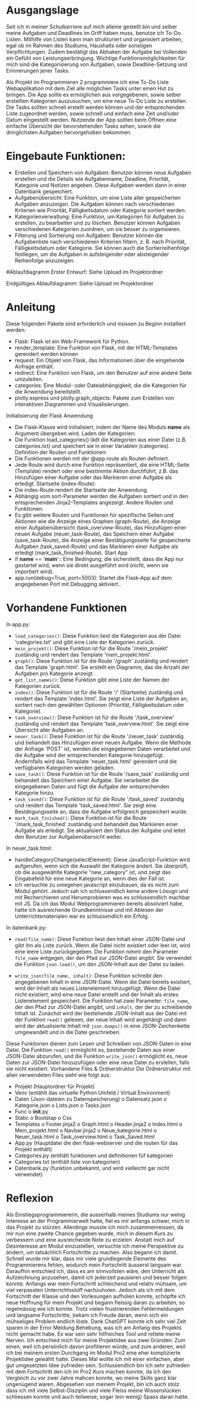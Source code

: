 
# Ausgangslage
Seit ich in meiner Schulkarriere auf mich alleine gestellt bin und selber meine Aufgaben und Deadlines im Griff haben muss, benutze ich To-Do Listen. Mithilfe von Listen kann man strukturiert und organisiert arbeiten, egal ob im Rahmen des Studiums, Haushalts oder sonstigen Verpflichtungen. Zudem bestätigt das Abhaken der Aufgabe bei Vollenden ein Gefühl von Leistungserbringung. Wichtige Funktionsmöglichkeiten für mich sind die Kategorisierung von Aufgaben, sowie Deadline-Setzung und Erinnerungen jener Tasks. 

Als Projekt im Programmieren 2 programmiere ich eine To-Do Liste Webapplikation mit dem Ziel alle möglichen Tasks unter einen Hut zu bringen. Die App sollte es ermöglichen aus vorgegebenen, sowie selber erstellten Kategorien auszusuchen, um eine neue To-Do Liste zu erstellen. Die Tasks sollten schnell erstellt werden können und der entsprechenden Liste zugeordnet werden, sowie schnell und einfach eine Zeit und/oder Datum eingestellt werden. Nutzende der App sollten beim Öffnen eine einfache Übersicht der bevorstehenden Tasks sehen, sowie die dringlichsten Aufgaben hervorgehoben bekommen. 

# Eingebaute Funktionen:
-	Erstellen und Speichern von Aufgaben: Benutzer können neue Aufgaben erstellen und die Details wie Aufgabenname, Deadline, Priorität, Kategorie und Notizen angeben. Diese Aufgaben werden dann in einer Datenbank gespeichert.
-	Aufgabenübersicht: Eine Funktion, um eine Liste aller gespeicherten Aufgaben anzuzeigen. Die Aufgaben können nach verschiedenen Kriterien wie Priorität, Fälligkeitsdatum oder Kategorie sortiert werden.
-	Kategorienverwaltung: Eine Funktion, um Kategorien für Aufgaben zu erstellen, zu bearbeiten und zu löschen. Benutzer können Aufgaben verschiedenen Kategorien zuordnen, um sie besser zu organisieren.
-	Filterung und Sortierung von Aufgaben: Benutzer können die Aufgabenliste nach verschiedenen Kriterien filtern, z. B. nach Priorität, Fälligkeitsdatum oder Kategorie. Sie können auch die Sortierreihenfolge festlegen, um die Aufgaben in aufsteigender oder absteigender Reihenfolge anzuzeigen.

#Ablaufdiagramm
Erster Entwurf:
Siehe Upload im Projektordner
 
Endgültiges Ablaufdiagramm:
Siehe Upload im Projektordner
 
# Anleitung
Diese folgenden Pakete sind erforderlich und müssen zu Beginn installiert werden:
-	Flask: Flask ist ein Web-Framework für Python.
-	render_template: Eine Funktion von Flask, mit der HTML-Templates gerendert werden können
-	request:  Ein Objekt von Flask, das Informationen über die eingehende Anfrage enthält.
-	redirect: Eine Funktion von Flask, um den Benutzer auf eine andere Seite umzuleiten.
-	categories: Eine Modul- oder Dateiabhängigkeit, die die Kategorien für die Anwendung bereitstellt.
-	plotly.express und plotly.graph_objects: Pakete zum Erstellen von interaktiven Diagrammen und Visualisierungen.

Initialisierung der Flask Anwendung
-	Die Flask-Klasse wird initialisiert, indem der Name des Moduls __name__ als Argument übergeben wird.
Laden der Kategorien:
-	Die Funktion load_categories() lädt die Kategorien aus einer Datei (z.B. categories.txt) und speichert sie in einer Variablen (categories).
Definition der Routen und Funktionen:
-	Die Funktionen werden mit der @app.route als Routen definiert.
-	Jede Route wird durch eine Funktion repräsentiert, die eine HTML-Seite (Template) rendert oder eine bestimmte Aktion durchführt, z.B. das Hinzufügen einer Aufgabe oder das Markieren einer Aufgabe als erledigt.
Startseite (index-Route):
-	Die index-Route rendert die Startseite der Anwendung.
-	Abhängig vom sort-Parameter werden die Aufgaben sortiert und in den entsprechenden Jinja2-Templates angezeigt.
Andere Routen und Funktionen:
-	Es gibt weitere Routen und Funktionen für spezifische Seiten und Aktionen wie die Anzeige eines Graphen (graph-Route), die Anzeige einer Aufgabenübersicht (task_overview-Route), das Hinzufügen einer neuen Aufgabe (neuer_task-Route), das Speichern einer Aufgabe (save_task-Route), die Anzeige einer Bestätigungsseite für gespeicherte Aufgaben (task_saved-Route) und das Markieren einer Aufgabe als erledigt (mark_task_finished-Route).
Start App
-	if __name__ == '__main__':: Eine Bedingung, die sicherstellt, dass die App nur gestartet wird, wenn sie direkt ausgeführt wird (nicht, wenn sie importiert wird).
-	app.run(debug=True, port=5003): Startet die Flask-App auf dem angegebenen Port mit Debugging aktiviert..

# Vorhandene Funktionen
In app.py:
-	`load_categories()`: Diese Funktion liest die Kategorien aus der Datei 'categories.txt' und gibt eine Liste der Kategorien zurück.
-	`mein_projekt()`: Diese Funktion ist für die Route '/mein_projekt' zuständig und rendert das Template 'mein_projekt.html'.
-	`graph()`: Diese Funktion ist für die Route '/graph' zuständig und rendert das Template 'graph.html'. Sie erstellt ein Diagramm, das die Anzahl der Aufgaben pro Kategorie anzeigt.
-	`get_list_names()`: Diese Funktion gibt eine Liste der Namen der Kategorien zurück.
-	`index()`: Diese Funktion ist für die Route '/' (Startseite) zuständig und rendert das Template 'index.html'. Sie zeigt eine Liste der Aufgaben an, sortiert nach den gewählten Optionen (Priorität, Fälligkeitsdatum oder Kategorie).
-	`task_overview()`: Diese Funktion ist für die Route '/task_overview' zuständig und rendert das Template 'task_overview.html'. Sie zeigt eine Übersicht aller Aufgaben an.
-	`neuer_task()`: Diese Funktion ist für die Route '/neuer_task' zuständig und behandelt das Hinzufügen einer neuen Aufgabe. Wenn die Methode der Anfrage 'POST' ist, werden die eingegebenen Daten verarbeitet und die Aufgabe wird der entsprechenden Kategorie hinzugefügt. Andernfalls wird das Template 'neuer_task.html' gerendert und die verfügbaren Kategorien werden geladen.
-	`save_task()`: Diese Funktion ist für die Route '/save_task' zuständig und behandelt das Speichern einer Aufgabe. Sie verarbeitet die eingegebenen Daten und fügt die Aufgabe der entsprechenden Kategorie hinzu.
-	`task_saved()`: Diese Funktion ist für die Route '/task_saved' zuständig und rendert das Template 'task_saved.html'. Sie zeigt eine Bestätigungsseite an, dass die Aufgabe erfolgreich gespeichert wurde.
-	`mark_task_finished()`: Diese Funktion ist für die Route '/mark_task_finished' zuständig und behandelt das Markieren einer Aufgabe als erledigt. Sie aktualisiert den Status der Aufgabe und leitet den Benutzer zur Aufgabenübersicht weiter.

In neuer_task.html:
-	handleCategoryChange(selectElement): Diese JavaScript-Funktion wird aufgerufen, wenn sich die Auswahl der Kategorie ändert. Sie überprüft, ob die ausgewählte Kategorie "new_category" ist, und zeigt das Eingabefeld für eine neue Kategorie an, wenn dies der Fall ist.
-	ich versuchte zu umegehen javascript einzubauen, da es nicht zum Modul gehört. Jedoch sah ich schlussendlich keine andere Lösugn und mit Recherchieren und Herumprobieren was es schlussendlich machbar mit JS. Da ich das Modul Webprogrammieren bereits absolviert habe, hatte ich ausreichende Grundkenntnisse und mit Ablesen der Unterrichtsmaterialen war es schlussendlich ein Erfolg. 

In datenbank.py:
-	`read(file_name)`: Diese Funktion liest den Inhalt einer JSON-Datei und gibt ihn als Liste zurück. Wenn die Datei nicht existiert oder leer ist, wird eine leere Liste zurückgegeben. Die Funktion nimmt den Parameter `file_name` entgegen, der den Pfad zur JSON-Datei angibt. Sie verwendet die Funktion `json.load()`, um den JSON-Inhalt aus der Datei zu laden.

-	`write_json(file_name, inhalt)`: Diese Funktion schreibt den angegebenen Inhalt in eine JSON-Datei. Wenn die Datei bereits existiert, wird der Inhalt als neues Listenelement hinzugefügt. Wenn die Datei nicht existiert, wird eine neue Datei erstellt und der Inhalt als erstes Listenelement gespeichert. Die Funktion hat zwei Parameter: `file_name`, der den Pfad zur JSON-Datei angibt, und `inhalt`, der der zu schreibende Inhalt ist. Zunächst wird der bestehende JSON-Inhalt aus der Datei mit der Funktion `read()` gelesen, der neue Inhalt wird angehängt und dann wird der aktualisierte Inhalt mit `json.dumps()` in eine JSON-Zeichenkette umgewandelt und in die Datei geschrieben.

Diese Funktionen dienen zum Lesen und Schreiben von JSON-Daten in eine Datei. Die Funktion `read()` ermöglicht es, bestehende Daten aus einer JSON-Datei abzurufen, und die Funktion `write_json()` ermöglicht es, neue Daten zur JSON-Datei hinzuzufügen oder eine neue Datei zu erstellen, falls sie nicht existiert.
Vorhandene Files & Ordnerstruktur
Die Ordnerstruktur mit allen verwendeten Files sieht wie folgt aus:
-	Projekt (Hauptordner für Projekt)
-	Venv (entählt das virtuelle Python Umfeld / Virtual Environment)
-	Daten (Json-dateien zu Datenspeicherung)
o	Datensatz.json
o	Kategorie.json
o	Lists.json
o	Tasks.json
-	Func
o	__init__.py
-	Static
o	Bootstap
o	Css
-	Templates
o	Footer.jinja2
o	Graph.html
o	Header.jinja2
o	Index.html
o	Mein_projekt.html
o	Navbar.jinja2
o	Neue_kategorie.html
o	Neuer_task.html
o	Task_overview.html
o	Task_Saved.html
-	App.py (Hauptdatei die den flask-webserver und die routen für das Projekt enthält)
-	Categories.py (enthält funktionen und definitionen füf kategorien
-	Categories.txt (enthält liste von kategorien)
-	Datenbank.py (funktion unbekannt, und wird vielleicht gar nicht verwendet)

# Reflexion
Als Einstiegsprogrammiererin, die ausserhalb meines Studiums nur wenig Interesse an der Programmierwelt hatte, fiel es mir anfangs schwer, mich in das Projekt zu stürzen. Allerdings musste ich mich zusammenreissen, da mir nun eine zweite Chance gegeben wurde, mich in diesem Kurs zu verbessern und eine ausreichende Note zu erzielen. Anstatt mich auf Desinteresse am Modul einzustellen, versuchte ich meine Perspektive zu ändern, um tatsächlich Fortschritte zu machen. Also begann ich damit. Schnell wurde mir klar, dass mir viele grundlegende Elemente des Programmierens fehlen, wodurch mein Fortschritt äusserst langsam war. Daraufhin entschied ich, dass es am sinnvollsten wäre, den Unterricht als Aufzeichnung anzusehen, damit ich jederzeit pausieren und besser folgen konnte.
Anfangs war mein Fortschritt schleichend und relativ mühsam, um viel verpassten Unterrichtsstoff nachzuholen. Jedoch als ich mit dem Fortschritt der Klasse und den Vorlesungen aufholen konnte, schöpfte ich neue Hoffnung für mein Projekt und begann fleissig daran zu arbeiten, so regelmässig wie ich konnte. Trotz vielen frustrierenden Fehlermeldungen und langsame Fortschritte, bekam ich Freude daran, wenn sich ein mühseliges Problem endlich löste. Dank ChatGPT konnte ich sehr viel Zeit sparen in der Error Meldung Behebung, was ich am Anfang des Projekts nicht gemacht habe. Es war sein sehr hilfreiches Tool und rettete meine Nerven. 
Ich entschied mich für meine Projektidee aus zwei Gründen: Zum einen, weil ich persönlich davon profitieren würde, und zum anderen, weil ich bei meinem ersten Durchgang im Modul Pro2 eine eher komplizierte Projektidee gewählt hatte. Dieses Mal wollte ich mit einer einfachen, aber gut umgesetzten Idee zufrieden sein.
Schlussendlich bin ich sehr zufrieden mit dem Fortschritt den ich im Pro2 Kurs machen konnte, da ich den Vergleich zu vor zwei Jahre mahcen konnte, wo meine Skills ganz klar ungenügend waren. Abgesehen von meinem Projekt, bin ich auch stolz dass ich mit viele Selbst-Disziplin und viele Fleiss meine Wissenslücken schliessen konnte und auch teilweise, sogar (ein wenig) Spass daran hatte.






